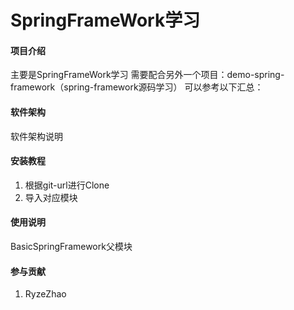 # SpringFrameWork学习

#### 项目介绍
主要是SpringFrameWork学习
需要配合另外一个项目：demo-spring-framework（spring-framework源码学习）
可以参考以下汇总：


#### 软件架构
软件架构说明


#### 安装教程

1. 根据git-url进行Clone
2. 导入对应模块

#### 使用说明
BasicSpringFramework父模块










#### 参与贡献
1. RyzeZhao

